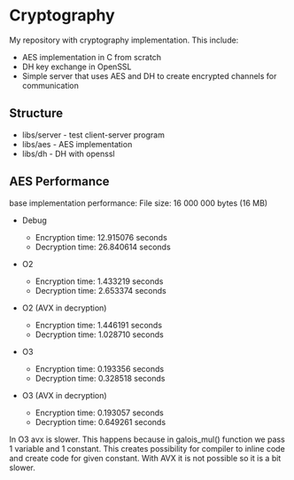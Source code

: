 # Cryptography
My repository with cryptography implementation. This include:
- AES implementation in C from scratch
- DH key exchange in OpenSSL
- Simple server that uses AES and DH to create encrypted channels for communication

## Structure

- libs/server - test client-server program
- libs/aes - AES implementation
- libs/dh - DH with openssl

## AES Performance
base implementation performance:
File size: 16 000 000 bytes (16 MB)
- Debug
    - Encryption time: 12.915076 seconds
    - Decryption time: 26.840614 seconds

- O2
    - Encryption time: 1.433219 seconds
    - Decryption time: 2.653374 seconds

- O2 (AVX in decryption)
    - Encryption time: 1.446191 seconds
    - Decryption time: 1.028710 seconds

- O3
    - Encryption time: 0.193356 seconds
    - Decryption time: 0.328518 seconds

- O3 (AVX in decryption)
    - Encryption time: 0.193057 seconds
    - Decryption time: 0.649261 seconds

In O3 avx is slower. This happens because in galois_mul() function we pass 1 variable and 1 constant. This creates possibility for compiler to inline code and create code for given constant. With AVX it is not possible so it is a bit slower.